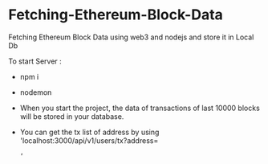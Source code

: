 # Fetching-Ethereum-Block-Data
Fetching Ethereum Block Data using web3 and nodejs and store it in Local Db

To start Server :

- npm i
- nodemon

- When you start the project, the data of transactions of last 10000 blocks will be stored in your database.
- You can get the tx list of address by using 
    'localhost:3000/api/v1/users/tx?address=<address>'